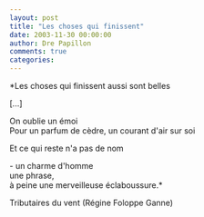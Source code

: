 ```yaml
---
layout: post
title: "Les choses qui finissent"
date: 2003-11-30 00:00:00
author: Dre Papillon
comments: true
categories: 
---
```



*Les choses qui finissent aussi sont belles

[...]

On oublie un émoi<br />
Pour un parfum de cèdre, un courant d'air sur soi

Et ce qui reste n'a pas de nom<br />
<html>-<html> un charme d'homme<br />
une phrase,<br />
à peine une merveilleuse éclaboussure.*

Tributaires du vent (Régine Foloppe Ganne)